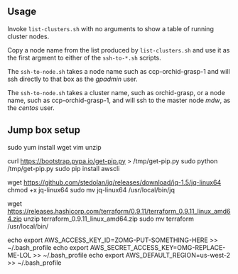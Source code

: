 Usage
-----

Invoke `list-clusters.sh` with no arguments to show a table of running cluster nodes.

Copy a node name from the list produced by `list-clusters.sh` and use it as the
first argment to either of the `ssh-to-*.sh` scripts.

The `ssh-to-node.sh` takes a node name such as ccp-orchid-grasp-1 and will ssh
directly to that box as the *gpadmin* user.

The `ssh-to-node.sh` takes a cluster name, such as orchid-grasp, or a node
name, such as ccp-orchid-grasp-1, and will ssh to the master node *mdw*, as the
*centos* user.

Jump box setup
--------------

sudo yum install wget vim unzip

curl https://bootstrap.pypa.io/get-pip.py > /tmp/get-pip.py
sudo python /tmp/get-pip.py
sudo pip install awscli

wget https://github.com/stedolan/jq/releases/download/jq-1.5/jq-linux64
chmod +x jq-linux64
sudo mv jq-linux64 /usr/local/bin/jq

wget https://releases.hashicorp.com/terraform/0.9.11/terraform_0.9.11_linux_amd64.zip
unzip terraform_0.9.11_linux_amd64.zip
sudo mv terraform /usr/local/bin/

echo export AWS_ACCESS_KEY_ID=ZOMG-PUT-SOMETHING-HERE >> ~/.bash_profile
echo export AWS_SECRET_ACCESS_KEY=OMG-REPLACE-ME-LOL >> ~/.bash_profile
echo export AWS_DEFAULT_REGION=us-west-2 >> ~/.bash_profile
